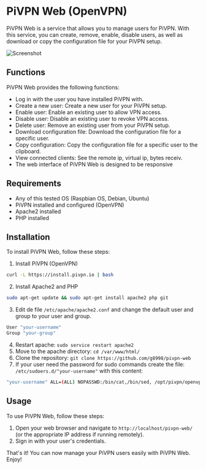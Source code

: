 
# PiVPN Web (OpenVPN)

PiVPN Web is a service that allows you to manage users for PiVPN. With this service, you can create, remove, enable, disable users, as well as download or copy the configuration file for your PiVPN setup.

![Screenshot](https://github.com/g8998/pivpn-web/assets/135697447/0fd20246-ffe4-4bc6-957d-4e7e73aa599e)

## Functions

PiVPN Web provides the following functions:

- Log in with the user you have installed PiVPN with.
- Create a new user: Create a new user for your PiVPN setup.
- Enable user: Enable an existing user to allow VPN access.
- Disable user: Disable an existing user to revoke VPN access.
- Delete user: Remove an existing user from your PiVPN setup.
- Download configuration file: Download the configuration file for a specific user.
- Copy configuration: Copy the configuration file for a specific user to the clipboard.
- View connected clients: See the remote ip, virtual ip, bytes receiv.
- The web interface of PiVPN Web is designed to be responsive

## Requirements

- Any of this tested OS (Raspbian OS, Debian, Ubuntu)
- PiVPN installed and configured (OpenVPN)
- Apache2 installed
- PHP installed

## Installation

To install PiVPN Web, follow these steps:

1.  Install PiVPN (OpenVPN)

```bash
curl -L https://install.pivpn.io | bash
```
2.  Install Apache2 and PHP

```bash
sudo apt-get update && sudo apt-get install apache2 php git
```
3.  Edit de file `/etc/apache/apache2.conf`  and change the default user and group to your user and group.

```bash
User "your-username"
Group "your-group"
```
4. Restart apache: `sudo service restart apache2`
5. Move to the apache directory: `cd /var/www/html/`
6. Clone the repository: `git clone https://github.com/g8998/pivpn-web` 
7. If your user need the password for sudo commands create the file:
`/etc/sudoers.d/"your-username"` with this content:
```bash
"your-username" ALL=(ALL) NOPASSWD:/bin/cat,/bin/sed, /opt/pivpn/openvpn/*
```

## Usage

To use PiVPN Web, follow these steps:

1. Open your web browser and navigate to `http://localhost/pivpn-web/` (or the appropriate IP address if running remotely).
2. Sign in with your user's credentials.

That's it! You can now manage your PiVPN users easily with PiVPN Web. Enjoy!
